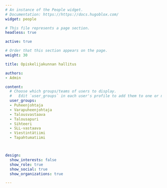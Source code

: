 ```yaml
---
# An instance of the People widget.
# Documentation: https://https://docs.hugoblox.com/
widget: people

# This file represents a page section.
headless: true

active: true

# Order that this section appears on the page.
weight: 30

title: Opiskelijakunnan hallitus

authors:
- Admin

content:
  # Choose which groups/teams of users to display.
  #   Edit `user_groups` in each user's profile to add them to one or more of these groups.
  user_groups:
  - Puheenjohtaja
  - Varapuheenjohtaja
  - Talousvastaava
  - Talousapuri
  - Sihteeri
  - SLL-vastaava
  - Viestintätiimi
  - Tapahtumatiimi



design:
  show_interests: false
  show_role: true
  show_social: true
  show_organizations: true

---
```

